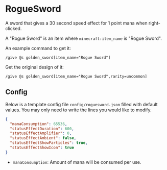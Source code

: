 # RogueSword

A sword that gives a 30 second speed effect for 1 point mana when right-clicked.

A "Rogue Sword" is an item where `minecraft:item_name` is "Rogue Sword".

An example command to get it:

```mcfunction
/give @s golden_sword[item_name="Rogue Sword"]
```

Get the original design of it:

```mcfunction
/give @s golden_sword[item_name="Rogue Sword",rarity=uncommon]
```

## Config

Below is a template config file `config/roguesword.json` filled with default values. You may only need to write the lines you would like to modify.

```json
{
  "manaConsumption": 65536,
  "statusEffectDuration": 600,
  "statusEffectAmplifier": 0,
  "statusEffectAmbient": false,
  "statusEffectShowParticles": true,
  "statusEffectShowIcon": true
}
```

- `manaConsumption`: Amount of mana will be consumed per use.

